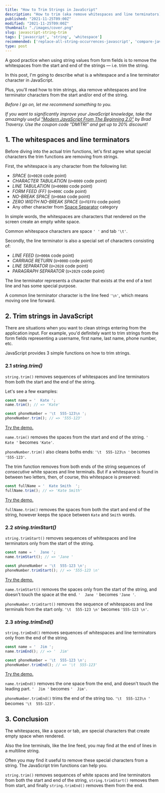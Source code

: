 ```yaml
---
title: "How to Trim Strings in JavaScript"
description: "How to trim (aka remove whitespaces and line terminators) from strings in JavaScript."  
published: "2021-11-25T09:00Z"
modified: "2021-11-25T09:00Z"
thumbnail: "./images/cover.png"
slug: javascript-string-trim
tags: ['javascript', 'string', 'whitespace']
recommended: ['replace-all-string-occurrences-javascript', 'compare-javascript-strings']
type: post
---
```


A good practice when using string values from form fields is to remove the whitespaces from the start and end of the strings &mdash; i.e. trim the string.    

In this post, I'm going to describe what is a whitespace and a line terminator character in JavaScript. 

Plus, you'll read how to trim strings, aka remove whitespaces and line terminator characters from the start and/or end of the string.  

*Before I go on, let me recommend something to you.* 

*If you want to significantly improve your JavaScript knowledge, take the  amazingly useful ["Modern JavaScript From The Beginning 2.0"](https://www.traversymedia.com/a/2147528886/FqXWyazh) by Brad Traversy. Use the coupon code "DMITRI" and get up to 20% discount!*

## 1. The whitespaces and line terminators

Before diving into the actual trim functions, let's first agree what special characters the trim functions are removing from strings.  

First, the whitespace is any character from the following list:

* *SPACE* (`U+0020` code point)
* *CHARACTER TABULATION* (`U+0009` code point)
* *LINE TABULATION* (`U+000BU` code point)
* *FORM FEED (FF)* (`U+000C` code point)
* *NO-BREAK SPACE* (`U+00A0` code point)
* *ZERO WIDTH NO-BREAK SPACE* (`U+FEFFU` code point)
* Any other character from [Space Separator](https://www.compart.com/en/unicode/category/Zs) category

In simple words, the whitespaces are characters that rendered on the screen create an empty white space. 

Common whitespace characters are space `' '` and tab `'\t'`.  

Secondly, the line terminator is also a special set of characters consisting of:

* *LINE FEED* (`U+000A` code point)
* *CARRIAGE RETURN* (`U+000D` code point)
* *LINE SEPARATOR* (`U+2028` code point)
* *PARAGRAPH SEPARATOR* (`U+2029` code point)

The line terminator represents a character that exists at the end of a text line and has some special purpose.  

A common line terminator character is the line feed `'\n'`, which means moving one line forward. 

## 2. Trim strings in JavaScript

There are situations when you want to clean strings entering from the application input. For example, you'd definitely want to trim strings from the form fields representing a username, first name, last name, phone number, etc.  

JavaScript provides 3 simple functions on how to trim strings. 

### 2.1 *string.trim()*

`string.trim()` removes sequences of whitespaces and line terminators from both the start and the end of the string.  

Let's see a few examples:

```javascript
const name = '  Kate ';
name.trim(); // => 'Kate'

const phoneNumber = '\t  555-123\n ';
phoneNumber.trim(); // => '555-123'
```

[Try the demo.](https://jsfiddle.net/dmitri_pavlutin/8x3n40rh/)

`name.trim()` removes the spaces from the start and end of the string. `'  Kate '` becomes `'Kate'`.  

`phoneNumber.trim()` also cleans boths ends: `'\t  555-123\n '` becomes `'555-123'`.  

The trim function removes from both ends of the string sequences of *consecutive* white spaces and line terminals. But if a whitespace is found in between two letters, then, of course, this whitespace is preserved:

```javascript
const fullName = '  Kate Smith  ';
fullName.trim(); // => 'Kate Smith'
```

[Try the demo.](https://jsfiddle.net/dmitri_pavlutin/k3jfdvtb/)

`fullName.trim()` removes the spaces from both the start and end of the string, however keeps the space between `Kate` and `Smith` words.  

### 2.2 *string.trimStart()*

`string.trimStart()` removes sequences of whitespaces and line terminators only from the start of the string.  

```javascript
const name = '  Jane ';
name.trimStart(); // => 'Jane '

const phoneNumber = '\t  555-123 \n';
phoneNumber.trimStart(); // => '555-123 \n'
```

[Try the demo.](https://jsfiddle.net/dmitri_pavlutin/4w2p3oxz/)

`name.trimStart()` removes the spaces only from the start of the string, and doesn't touch the space at the end. `'  Jane '` becomes `'Jane '`.  

`phoneNumber.trimStart()` removes the sequence of whitespaces and line terminals from the start only. `'\t  555-123 \n'` becomes `'555-123 \n'`.   

### 2.3 *string.trimEnd()*

`string.trimEnd()` removes sequences of whitespaces and line terminators only from the end of the string.  

```javascript
const name = '  Jim ';
name.trimEnd(); // => '  Jim'

const phoneNumber = '\t  555-123 \n';
phoneNumber.trimEnd(); // => '\t  555-123'
```

[Try the demo.](https://jsfiddle.net/dmitri_pavlutin/1u8ym5wx/)

`name.trimEnd()` removes the one space from the end, and doesn't touch the leading part. `'  Jim '` becomes `'  Jim'`.  

`phoneNumber.trimEnd()` trims the end of the string too. `'\t  555-123\n '` becomes `'\t  555-123'`.   

## 3. Conclusion

The whitespaces, like a space or tab, are special characters that create empty space when rendered. 

Also the line terminals, like the line feed, you may find at the end of lines in a multiline string.  

Often you may find it useful to remove these special characters from a string. The JavaScript trim functions can help you.  

`string.trim()` removes sequences of white spaces and line terminators from both the start and end of the string, `string.trimStart()` removes them from start, and finally `string.trimEnd()` removes them from the end.  